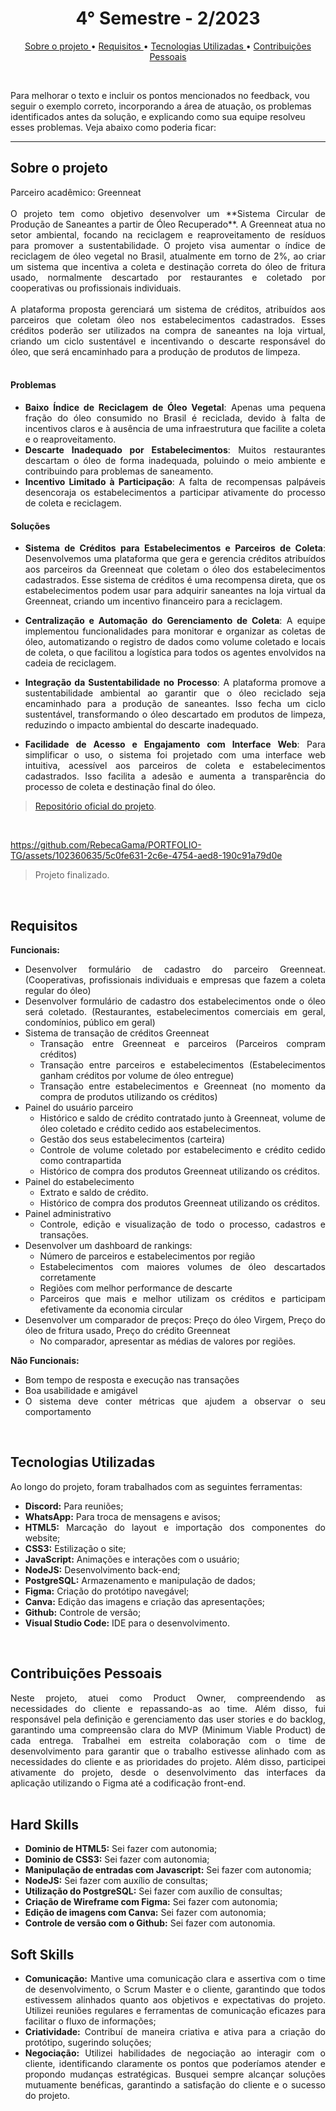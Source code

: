 <h1 align="center"> 4° Semestre - 2/2023 </h1>
<p align="center">
  <a href ="#sobre-o-projeto"> Sobre o projeto  </a>  • 
  <a href ="#requisitos"> Requisitos </a>  • 
  <a href ="#tecnologias-utilizadas"> Tecnologias Utilizadas </a>  •
  <a href ="#contribuições-pessoais"> Contribuições Pessoais </a>  
</p>

<br>

Para melhorar o texto e incluir os pontos mencionados no feedback, vou seguir o exemplo correto, incorporando a área de atuação, os problemas identificados antes da solução, e explicando como sua equipe resolveu esses problemas. Veja abaixo como poderia ficar:

---

## Sobre o projeto 

<div align="justify">
  Parceiro acadêmico: Greenneat
  <br><br>
  O projeto tem como objetivo desenvolver um **Sistema Circular de Produção de Saneantes a partir de Óleo Recuperado**. A Greenneat atua no setor ambiental, focando na reciclagem e reaproveitamento de resíduos para promover a sustentabilidade. O projeto visa aumentar o índice de reciclagem de óleo vegetal no Brasil, atualmente em torno de 2%, ao criar um sistema que incentiva a coleta e destinação correta do óleo de fritura usado, normalmente descartado por restaurantes e coletado por cooperativas ou profissionais individuais.
  <br><br>
  A plataforma proposta gerenciará um sistema de créditos, atribuídos aos parceiros que coletam óleo nos estabelecimentos cadastrados. Esses créditos poderão ser utilizados na compra de saneantes na loja virtual, criando um ciclo sustentável e incentivando o descarte responsável do óleo, que será encaminhado para a produção de produtos de limpeza.

<div><br>

#### Problemas

- **Baixo Índice de Reciclagem de Óleo Vegetal**: Apenas uma pequena fração do óleo consumido no Brasil é reciclada, devido à falta de incentivos claros e à ausência de uma infraestrutura que facilite a coleta e o reaproveitamento.
- **Descarte Inadequado por Estabelecimentos**: Muitos restaurantes descartam o óleo de forma inadequada, poluindo o meio ambiente e contribuindo para problemas de saneamento.
- **Incentivo Limitado à Participação**: A falta de recompensas palpáveis desencoraja os estabelecimentos a participar ativamente do processo de coleta e reciclagem.

#### Soluções

- **Sistema de Créditos para Estabelecimentos e Parceiros de Coleta**: Desenvolvemos uma plataforma que gera e gerencia créditos atribuídos aos parceiros da Greenneat que coletam o óleo dos estabelecimentos cadastrados. Esse sistema de créditos é uma recompensa direta, que os estabelecimentos podem usar para adquirir saneantes na loja virtual da Greenneat, criando um incentivo financeiro para a reciclagem.
  
- **Centralização e Automação do Gerenciamento de Coleta**: A equipe implementou funcionalidades para monitorar e organizar as coletas de óleo, automatizando o registro de dados como volume coletado e locais de coleta, o que facilitou a logística para todos os agentes envolvidos na cadeia de reciclagem.
  
- **Integração da Sustentabilidade no Processo**: A plataforma promove a sustentabilidade ambiental ao garantir que o óleo reciclado seja encaminhado para a produção de saneantes. Isso fecha um ciclo sustentável, transformando o óleo descartado em produtos de limpeza, reduzindo o impacto ambiental do descarte inadequado.

- **Facilidade de Acesso e Engajamento com Interface Web**: Para simplificar o uso, o sistema foi projetado com uma interface web intuitiva, acessível aos parceiros de coleta e estabelecimentos cadastrados. Isso facilita a adesão e aumenta a transparência do processo de coleta e destinação final do óleo.
  
> [Repositório oficial do projeto](https://github.com/atomofatec/API-GREENNEAT).

<br>

https://github.com/RebecaGama/PORTFOLIO-TG/assets/102360635/5c0fe631-2c6e-4754-aed8-190c91a79d0e

> Projeto finalizado.

<br>
  
## Requisitos 
 
**Funcionais:**<br>
- Desenvolver formulário de cadastro do parceiro Greenneat. (Cooperativas, profissionais individuais e empresas que fazem a coleta regular do óleo)
- Desenvolver formulário de cadastro dos estabelecimentos onde o óleo será coletado. (Restaurantes, estabelecimentos comerciais em geral, condomínios, público em geral)
- Sistema de transação de créditos Greenneat
  - Transação entre Greenneat e parceiros (Parceiros compram créditos)
  - Transação entre parceiros e estabelecimentos (Estabelecimentos ganham créditos por volume de óleo entregue)
  - Transação entre estabelecimentos e Greenneat (no momento da compra de produtos utilizando os créditos)
- Painel do usuário parceiro
  - Histórico e saldo de crédito contratado junto à Greenneat, volume de óleo coletado e crédito cedido aos estabelecimentos.
  - Gestão dos seus estabelecimentos (carteira)
  - Controle de volume coletado por estabelecimento e crédito cedido como contrapartida
  - Histórico de compra dos produtos Greenneat utilizando os créditos.
- Painel do estabelecimento
  - Extrato e saldo de crédito.
  - Histórico de compra dos produtos Greenneat utilizando os créditos.
- Painel administrativo
  - Controle, edição e visualização de todo o processo, cadastros e transações.
- Desenvolver um dashboard de rankings:
  - Número de parceiros e estabelecimentos por região
  - Estabelecimentos com maiores volumes de óleo descartados corretamente
  - Regiões com melhor performance de descarte
  - Parceiros que mais e melhor utilizam os créditos e participam efetivamente da economia circular
- Desenvolver um comparador de preços: Preço do óleo Virgem, Preço do óleo de fritura usado, Preço do crédito Greenneat
  - No comparador, apresentar as médias de valores por regiões.

**Não Funcionais:**<br>
- Bom tempo de resposta e execução nas transações
- Boa usabilidade e amigável
- O sistema deve conter métricas que ajudem a observar o seu comportamento

<br>

## Tecnologias Utilizadas
Ao longo do projeto, foram trabalhados com as seguintes ferramentas:
<br>
  - **Discord:** Para reuniões;
  - **WhatsApp:** Para troca de mensagens e avisos;
  - **HTML5:** Marcação do layout e importação dos componentes do website; 
  - **CSS3:** Estilização o site;
  - **JavaScript:** Animações e interações com o usuário;
  - **NodeJS:** Desenvolvimento back-end;
  - **PostgreSQL:** Armazenamento e manipulação de dados;
  - **Figma:** Criação do protótipo navegável;
  - **Canva:** Edição das imagens e criação das apresentações;
  - **Github:** Controle de versão;
  - **Visual Studio Code:** IDE para o desenvolvimento.
  
<br>

## Contribuições Pessoais
<div align="justify">
Neste projeto, atuei como Product Owner, compreendendo as necessidades do cliente e repassando-as ao time. Além disso, fui responsável pela definição e gerenciamento das user stories e do backlog, garantindo uma compreensão clara do MVP (Minimum Viable Product) de cada entrega. Trabalhei em estreita colaboração com o time de desenvolvimento para garantir que o trabalho estivesse alinhado com as necessidades do cliente e as prioridades do projeto. Além disso, participei ativamente do projeto, desde o desenvolvimento das interfaces da aplicação utilizando o Figma até a codificação front-end.

<div>

<br>

## Hard Skills
  - **Dominio de HTML5:** Sei fazer com autonomia;
  - **Dominio de CSS3:** Sei fazer com autonomia;
  - **Manipulação de entradas com Javascript:** Sei fazer com autonomia;
  - **NodeJS:** Sei fazer com auxílio de consultas;
  - **Utilização do PostgreSQL:** Sei fazer com auxílio de consultas; 
  - **Criação de Wireframe com Figma:** Sei fazer com autonomia;
  - **Edição de imagens com Canva:** Sei fazer com autonomia;
  - **Controle de versão com o Github:** Sei fazer com autonomia.


## Soft Skills
 - **Comunicação:** Mantive uma comunicação clara e assertiva com o time de desenvolvimento, o Scrum Master e o cliente, garantindo que todos estivessem alinhados quanto aos objetivos e expectativas do projeto. Utilizei reuniões regulares e ferramentas de comunicação eficazes para facilitar o fluxo de informações; <br>
 - **Criatividade:** Contribuí de maneira criativa e ativa para a criação do protótipo, sugerindo soluções; <br>
 - **Negociação:** Utilizei habilidades de negociação ao interagir com o cliente, identificando claramente os pontos que poderíamos atender e propondo mudanças estratégicas. Busquei sempre alcançar soluções mutuamente benéficas, garantindo a satisfação do cliente e o sucesso do projeto.<br>
